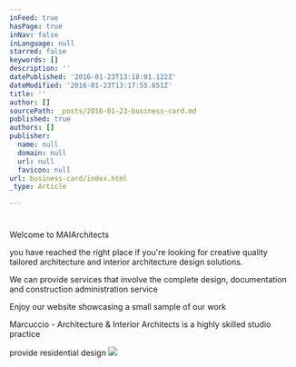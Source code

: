 ```yaml
---
inFeed: true
hasPage: true
inNav: false
inLanguage: null
starred: false
keywords: []
description: ''
datePublished: '2016-01-23T13:18:01.122Z'
dateModified: '2016-01-23T13:17:55.651Z'
title: ''
author: []
sourcePath: _posts/2016-01-23-business-card.md
published: true
authors: []
publisher:
  name: null
  domain: null
  url: null
  favicon: null
url: business-card/index.html
_type: Article

---
```

# 

Welcome to MAIArchitects

you have reached the right place if you're looking for creative quality tailored architecture and interior architecture design solutions.

We can provide services that involve the complete design, documentation and construction administration service

Enjoy our website showcasing a small sample of our work

Marcuccio - Architecture & Interior Architects is a highly skilled studio practice 

provide residential design
![](https://the-grid-user-content.s3-us-west-2.amazonaws.com/05de882a-16b5-46b2-b97d-4fcec595517c.jpg)
